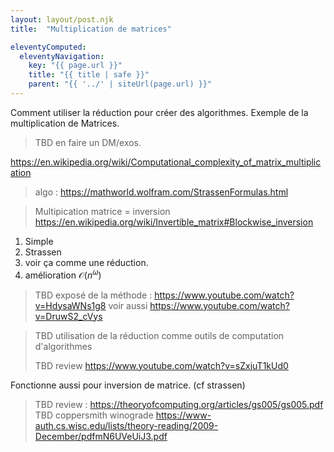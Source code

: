 ```yaml
---
layout: layout/post.njk 
title:  "Multiplication de matrices"

eleventyComputed:
  eleventyNavigation:
    key: "{{ page.url }}"
    title: "{{ title | safe }}"
    parent: "{{ '../' | siteUrl(page.url) }}"
---
```


Comment utiliser la réduction pour créer des algorithmes. Exemple de la multiplication de Matrices.

> TBD en faire un DM/exos.
>
<https://en.wikipedia.org/wiki/Computational_complexity_of_matrix_multiplication>
> algo : <https://mathworld.wolfram.com/StrassenFormulas.html>

> Multipication matrice = inversion <https://en.wikipedia.org/wiki/Invertible_matrix#Blockwise_inversion>

1. Simple
2. Strassen
3. voir ça comme une réduction.
4. amélioration $\mathcal{O}(n^\omega)$ 

> TBD exposé de la méthode : <https://www.youtube.com/watch?v=HdysaWNs1g8>
> voir aussi <https://www.youtube.com/watch?v=DruwS2_cVys>

> TBD utilisation de la réduction comme outils de computation d'algorithmes
> 
> TBD review <https://www.youtube.com/watch?v=sZxjuT1kUd0>

Fonctionne aussi pour inversion de matrice. (cf strassen)

> TBD review : <https://theoryofcomputing.org/articles/gs005/gs005.pdf>
> TBD coppersmith winograde <https://www-auth.cs.wisc.edu/lists/theory-reading/2009-December/pdfmN6UVeUiJ3.pdf>
